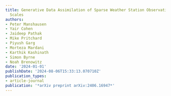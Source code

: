 ```yaml
---
title: Generative Data Assimilation of Sparse Weather Station Observations at Kilometer
  Scales
authors:
- Peter Manshausen
- Yair Cohen
- Jaideep Pathak
- Mike Pritchard
- Piyush Garg
- Morteza Mardani
- Karthik Kashinath
- Simon Byrne
- Noah Brenowitz
date: '2024-01-01'
publishDate: '2024-08-06T15:33:13.070710Z'
publication_types:
- article-journal
publication: '*arXiv preprint arXiv:2406.16947*'
---
```

